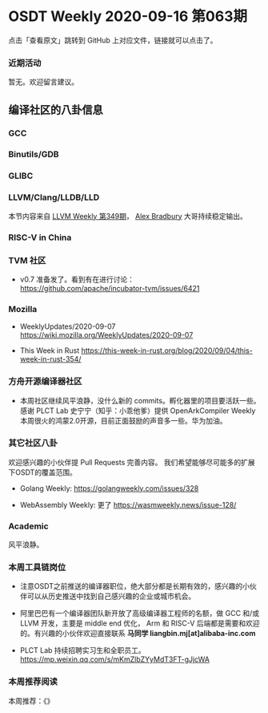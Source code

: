 # OSDT Weekly 2020-09-16 第063期

点击「查看原文」跳转到 GitHub 上对应文件，链接就可以点击了。

### 近期活动

暂无。欢迎留言建议。

## 编译社区的八卦信息

### GCC

### Binutils/GDB

### GLIBC

### LLVM/Clang/LLDB/LLD

本节内容来自 [LLVM Weekly 第349期](http://llvmweekly.org/issue/349)，
[Alex Bradbury](https://www.linkedin.com/in/alex-bradbury/) 大哥持续稳定输出。


### RISC-V in China


### TVM 社区

- v0.7 准备发了。看到有在进行讨论：
  https://github.com/apache/incubator-tvm/issues/6421

### Mozilla

- WeeklyUpdates/2020-09-07
  https://wiki.mozilla.org/WeeklyUpdates/2020-09-07

- This Week in Rust
  https://this-week-in-rust.org/blog/2020/09/04/this-week-in-rust-354/

### 方舟开源编译器社区

- 本周社区继续风平浪静，没什么新的 commits。孵化器里的项目要活跃一些。
  感谢 PLCT Lab 史宁宁（知乎：小乖他爹）提供 OpenArkCompiler Weekly
  本周很火的鸿蒙2.0开源，目前正面鼓励的声音多一些。华为加油。

### 其它社区八卦

欢迎感兴趣的小伙伴提 Pull Requests 完善内容。
我们希望能够尽可能多的扩展下OSDT的覆盖范围。

- Golang Weekly:
  https://golangweekly.com/issues/328

- WebAssembly Weekly: 更了
  https://wasmweekly.news/issue-128/

### Academic

风平浪静。

### 本周工具链岗位

- 注意OSDT之前推送的编译器职位，绝大部分都是长期有效的，感兴趣的小伙伴可以从历史推送中找到自己感兴趣的企业或城市机会。

- 阿里巴巴有一个编译器团队新开放了高级编译器工程师的名额，做 GCC 和/或 LLVM 开发，主要是 middle end 优化， Arm 和 RISC-V 后端都是需要和欢迎的。有兴趣的小伙伴欢迎直接联系
  **马同学 liangbin.mj[at]alibaba-inc.com**

- PLCT Lab 持续招聘实习生和全职员工。
  https://mp.weixin.qq.com/s/mKmZlbZYyMdT3FT-gJjcWA

### 本周推荐阅读

本周推荐：《》
